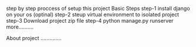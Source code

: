 step by step proccess of setup this project Basic Steps step-1 install django on your os (optinal) 
step-2 steup virtual environment to isolated project 
step-3 Download project zip file
step-4 python manage.py runserver more..........


About project ..............


